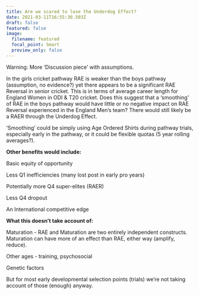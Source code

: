 ```yaml
---
title: Are we scared to lose the Underdog Effect?
date: 2021-03-11T16:55:30.503Z
draft: false
featured: false
image:
  filename: featured
  focal_point: Smart
  preview_only: false
---
```

Warning: More ‘Discussion piece’ with assumptions.

In the girls cricket pathway RAE is weaker than the boys pathway (assumption, no evidence?) yet there appears to be a significant RAE Reversal in senior cricket. This is in terms of average career length for England Women in ODI & T20 cricket. Does this suggest that a ‘smoothing’ of RAE in the boys pathway would have little or no negative impact on RAE Reversal experienced in the England Men’s team? There would still likely be a RAER through the Underdog Effect.

‘Smoothing’ could be simply using Age Ordered Shirts during pathway trials, especially early in the pathway, or it could be flexible quotas (5 year rolling averages?).

**Other benefits would include:**

Basic equity of opportunity

Less Q1 inefficiencies (many lost post in early pro years)

Potentially more Q4 super-elites (RAER)

Less Q4 dropout

An International competitive edge

**What this doesn’t take account of:**

Maturation - RAE and Maturation are two entirely independent constructs. Maturation can have more of an effect than RAE, either way (amplify, reduce).

Other ages - training, psychosocial

Genetic factors

But for most early developmental selection points (trials) we’re not taking account of those (enough) anyway.